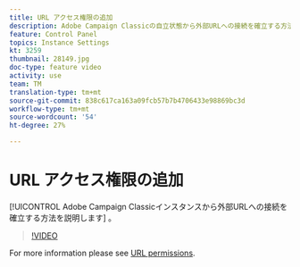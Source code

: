```yaml
---
title: URL アクセス権限の追加
description: Adobe Campaign Classicの自立状態から外部URLへの接続を確立する方法を学びます。
feature: Control Panel
topics: Instance Settings
kt: 3259
thumbnail: 28149.jpg
doc-type: feature video
activity: use
team: TM
translation-type: tm+mt
source-git-commit: 838c617ca163a09fcb57b7b4706433e98869bc3d
workflow-type: tm+mt
source-wordcount: '54'
ht-degree: 27%

---
```



# URL アクセス権限の追加

[!UICONTROL Adobe Campaign Classicインスタンスから外部URLへの接続を確立する方法を説明します] 。

>[!VIDEO](https://video.tv.adobe.com/v/28149?quality=12)

For more information please see [URL permissions](https://docs.adobe.com/content/help/ja-JP/control-panel/using/instances-settings/url-permissions.html).
